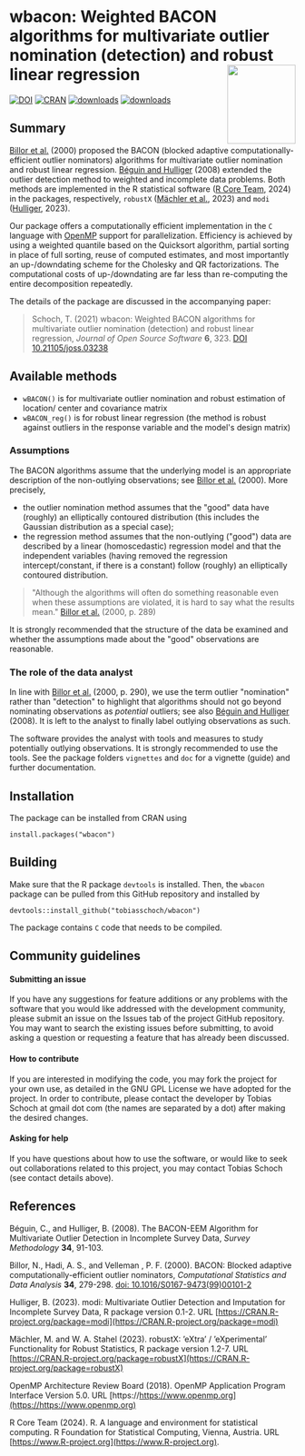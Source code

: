 # wbacon: Weighted BACON algorithms for multivariate outlier nomination (detection) and robust linear regression <img src="inst/varia/logo.svg" align="right" width=120 height=139 alt="" />

[![DOI](https://joss.theoj.org/papers/10.21105/joss.03238/status.svg)](https://doi.org/10.21105/joss.03238) [![CRAN](https://www.r-pkg.org/badges/version/wbacon)](https://cran.r-project.org/package=wbacon) [![downloads](https://cranlogs.r-pkg.org/badges/wbacon)](https://cran.r-project.org/package=wbacon) [![downloads](https://cranlogs.r-pkg.org/badges/grand-total/wbacon)](https://cran.r-project.org/package=wbacon)

## Summary

[Billor et al.](#References) (2000) proposed the BACON (blocked adaptive computationally-efficient outlier nominators) algorithms for multivariate outlier nomination and robust linear regression. [Béguin and Hulliger](#References) (2008) extended the outlier detection method to weighted and incomplete data problems.  Both methods are implemented in the R statistical software ([R Core Team](#References), 2024) in the packages, respectively, `robustX` ([Mächler et al.](#References), 2023) and `modi` ([Hulliger](#References), 2023).

Our package offers a computationally efficient implementation in the `C` language with [OpenMP](#References) support for parallelization. Efficiency is achieved by using a weighted quantile based on the Quicksort algorithm, partial sorting in place of full sorting, reuse of computed estimates, and most importantly an up-/downdating scheme for the Cholesky and QR factorizations. The computational costs of up-/downdating are far less than re-computing the entire decomposition repeatedly.

The details of the package are discussed in the accompanying paper:

> Schoch, T. (2021) wbacon: Weighted BACON algorithms for multivariate outlier nomination (detection) and robust linear regression, *Journal of Open Source Software* **6**, 323. [DOI 10.21105/joss.03238](https://doi.org/10.21105/joss.03238)



## Available methods

* `wBACON()` is for multivariate outlier nomination and robust estimation of location/ center and covariance matrix
* `wBACON_reg()` is for robust linear regression (the method is robust against outliers in the response variable and the model's design matrix)

### Assumptions

The BACON algorithms assume that the underlying model is an appropriate description of the non-outlying observations; see [Billor et al.](#References) (2000). More precisely,

* the outlier nomination method assumes that the "good" data have (roughly) an elliptically contoured distribution (this includes the Gaussian distribution as a special case);
* the regression method assumes that the non-outlying ("good") data are described by a linear (homoscedastic) regression model and that the independent variables (having removed the regression intercept/constant, if there is a constant) follow (roughly) an elliptically contoured distribution.

> "Although the algorithms will often do something reasonable even when these assumptions are violated, it is hard to say what the results mean." [Billor et al.](#References) (2000, p. 289)

It is strongly recommended that the structure of the data be examined and whether the assumptions made about the "good" observations are reasonable.

### The role of the data analyst

In line with [Billor et al.](#References) (2000, p. 290), we use the term outlier "nomination" rather than "detection" to highlight that algorithms should not go beyond nominating observations as *potential* outliers; see also [Béguin and Hulliger](#References) (2008). It is left to the analyst to finally label outlying observations as such.

The software provides the analyst with tools and measures to study potentially outlying observations. It is strongly recommended to use the tools. See the package folders `vignettes` and `doc` for a vignette (guide) and further documentation.

## Installation

The package can be installed from CRAN using
```
install.packages("wbacon")
```

## Building

Make sure that the R package `devtools` is installed. Then, the `wbacon` package can be pulled from this GitHub repository and installed by
```
devtools::install_github("tobiasschoch/wbacon")
```

The package contains `C` code that needs to be compiled. 

## Community guidelines

#### Submitting an issue

If you have any suggestions for feature additions or any problems with the software that you would like addressed with the development community, please submit an issue on the Issues tab of the project GitHub repository. You may want to search the existing issues before submitting, to avoid asking a question or requesting a feature that has already been discussed.

#### How to contribute

If you are interested in modifying the code, you may fork the project for your own use, as detailed in the GNU GPL License we have adopted for the project. In order to contribute, please contact the developer by Tobias Schoch at gmail dot com (the names are separated by a dot) after making the desired changes.

#### Asking for help

If you have questions about how to use the software, or would like to seek out collaborations related to this project, you may contact Tobias Schoch (see contact details above).

## References

Béguin, C., and Hulliger, B. (2008). The BACON-EEM Algorithm for Multivariate Outlier Detection in Incomplete Survey Data, *Survey Methodology* **34**, 91-103.

Billor, N., Hadi, A. S., and Velleman , P. F. (2000). BACON: Blocked adaptive computationally-efficient outlier nominators, *Computational Statistics and Data Analysis* **34**, 279-298.  [doi: 10.1016/S0167-9473(99)00101-2](https://doi.org/10.1016%2FS0167-9473%2899%2900101-2)

Hulliger, B. (2023). modi: Multivariate Outlier Detection and Imputation for Incomplete Survey Data, R package version 0.1-2. URL [https://CRAN.R-project.org/package=modi](https://CRAN.R-project.org/package=modi)

Mächler, M. and W. A. Stahel (2023).  robustX: ’eXtra’ / ’eXperimental’ Functionality for Robust Statistics, R package version 1.2-7. URL [https://CRAN.R-project.org/package=robustX](https://CRAN.R-project.org/package=robustX)

OpenMP Architecture Review Board (2018). OpenMP Application Program Interface Version 5.0. URL [https://https://www.openmp.org](https://https://www.openmp.org)

R Core Team (2024). R. A language and environment for statistical computing.  R Foundation for Statistical Computing, Vienna, Austria. URL [https://www.R-project.org](https://www.R-project.org).
